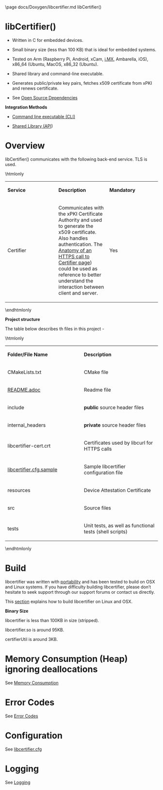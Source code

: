 \page docs/Doxygen/libcertifier.md libCertifier()

libCertifier()
==============

-   Written in C for embedded devices.

-   Small binary size (less than 100 KB) that is ideal for embedded
    systems.

-   Tested on Arm (Raspberry Pi, Android, xCam, [i.MX](http://i.MX),
    Ambarella, iOS), x86\_64 (Ubuntu, MacOS, x86\_32 (Ubuntu).

-   Shared library and command-line executable.

-   Generates public/private key pairs, fetches x509 certificate from
    xPKI and renews certificate.

-   See [Open Source Dependencies](docs/Doxygen/open_source_dependencies.md)

**Integration Methods**

-   [Command line executable (CLI)](docs/Doxygen/cli_usage.md)

-   [Shared Library (API](docs/Doxygen/api_usage.md))

Overview
========


libCertifier() communicates with the following back-end service. TLS is
used.

\htmlonly

<table>
<colgroup>
<col width="33%" />
<col width="33%" />
<col width="33%" />
</colgroup>
<tbody>
<tr class="odd">
<td><p><strong>Service</strong></p></td>
<td><p><strong>Description</strong></p></td>
<td><p><strong>Mandatory</strong></p></td>
</tr>
<tr class="even">
<td><p>Certifier</p></td>
<td><p>Communicates with the xPKI Certificate Authority and used to generate the x509 certificate.<br />
Also handles authentication. The <a href="docs_2Doxygen_2anatomy_of_https_certifier_call_8md.html">Anatomy of an HTTPS call to Certifier page</a>) could be used as reference to better understand the interaction between client and server.</p></td>
<td><p>Yes</p></td>
</tr>
</tbody>
</table>

\endhtmlonly

**Project structure**

The table below describes th files in this project -

\htmlonly

<table>
<colgroup>
<col width="50%" />
<col width="50%" />
</colgroup>
<tbody>
<tr class="odd">
<td><p><strong>Folder/File Name</strong></p></td>
<td><p><strong>Description</strong></p></td>
</tr>
<tr class="even">
<td><p>CMakeLists.txt</p></td>
<td><p>CMake file</p></td>
</tr>
<tr class="odd">
<td><p><a href="index.html">README.adoc</a></p></td>
<td><p>Readme file</p></td>
</tr>
<tr class="even">
<td><p>include</p></td>
<td><p><strong>public</strong> source header files</p></td>
</tr>
<tr class="odd">
<td><p>internal_headers</p></td>
<td><p><strong>private</strong> source header files</p></td>
</tr>
<tr class="even">
<td><p>libcertifier-cert.crt</p></td>
<td><p>Certificates used by libcurl for HTTPS calls</p></td>
</tr>
<tr class="odd">
<td><p><a href="docs_2Doxygen_2configuration_8md.html">libcertifier.cfg.sample</a></p></td>
<td><p>Sample libcertifier configuration file</p></td>
</tr>
<tr class="even">
<td><p>resources</p></td>
<td><p>Device Attestation Certificate</p></td>
</tr>
<tr class="odd">
<td><p>src</p></td>
<td><p>Source files</p></td>
</tr>
<tr class="even">
<td><p>tests</p></td>
<td><p>Unit tests, as well as functional tests (shell scripts)</p></td>
</tr>
</tbody>
</table>

\endhtmlonly

Build
=====

libcertifier was written with [portability](docs/Doxygen/portability.md) and has
been tested to build on OSX and Linux systems. If you have difficulty
building libcertifier, please don’t hesitate to seek support through our
support forums or contact us directly.

This [section](docs/Doxygen/build.md) explains how to build libcertifier on
Linux and OSX.

**Binary Size**

libcertifier is less than 100KB in size (stripped).

libcertifier.so is around 95KB.

certifierUtil is around 3KB.

Memory Consumption (Heap) ignoring deallocations
================================================

See [Memory Consumption](docs/Doxygen/memory_consumption_by_function.md)

Error Codes
===========

See [Error Codes](docs/Doxygen/error_codes.md)

Configuration
=============

See [libcertifier.cfg](docs/Doxygen/configuration.md)

Logging
=======

See [Logging](docs/Doxygen/logging.md)


